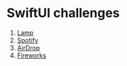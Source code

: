 # SwiftUI challenges

 1. [Lamp](https://github.com/c-villain/SwiftUI-challenges/blob/main/SUIChallenges/SUIChallenges/1.Lamp.swift)
 2. [Spotify](https://github.com/c-villain/SwiftUI-challenges/blob/main/SUIChallenges/SUIChallenges/2.Spotify.swift)
 3. [AirDrop](https://github.com/c-villain/SwiftUI-challenges/blob/main/SUIChallenges/SUIChallenges/3.AirDrop.swift)
 4. [Fireworks](https://github.com/c-villain/SwiftUI-challenges/blob/main/SUIChallenges/SUIChallenges/4.Firework.swift)
